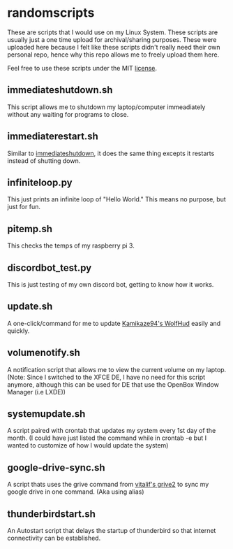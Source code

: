 # randomscripts
These are scripts that I would use on my Linux System.
These scripts are usually just a one time upload for archival/sharing purposes.
These were uploaded here because I felt like these scripts didn't really need their own personal repo,
hence why this repo allows me to freely upload them here. 

Feel free to use these scripts under the MIT [license](LICENSE).

immediateshutdown.sh
--------------------

This script allows me to shutdown my laptop/computer immeadiately without any waiting for programs
to close.

immediaterestart.sh
--------------------

Similar to [immediateshutdown](immediateshutdown.sh), it does the same thing excepts it restarts instead
of shutting down.

infiniteloop.py
--------------

This just prints an infinite loop of "Hello World." This means no purpose, but just for fun.

pitemp.sh
---------

This checks the temps of my raspberry pi 3.


discordbot_test.py
------------------

This is just testing of my own discord bot, getting to know how it works. 


update.sh
---------

A one-click/command for me to update [Kamikaze94's WolfHud](https://github.com/Kamikaze94/WolfHUD) easily and quickly.


volumenotify.sh
---------------

A notification script that allows me to view the current volume on my laptop.
(Note: Since I switched to the XFCE DE, I have no need for this script anymore, although this can be used for DE that use
the OpenBox Window Manager (i.e LXDE))

systemupdate.sh
---------------

A script paired with crontab that updates my system every 1st day of the month. (I could have just listed the command while in crontab -e
but I wanted to customize of how I would update the system)

google-drive-sync.sh
--------------------

A script thats uses the grive command from [vitalif's grive2](https://github.com/vitalif/grive2) to sync my google drive in one command. (Aka using alias)

thunderbirdstart.sh
-------------------

An Autostart script that delays the startup of thunderbird so that internet connectivity can be established.
